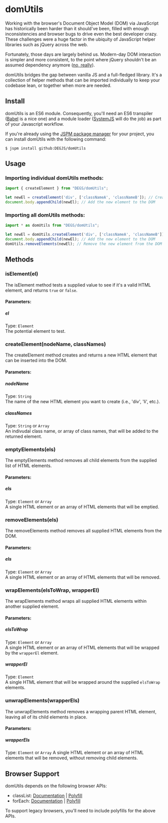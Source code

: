 # domUtils
Working with the browser's Document Object Model (DOM) via JavaScript has historically been harder than it should've been, filled with enough inconsistencies and browser bugs to drive even the best developer crazy. These challenges were a huge factor in the ubiquity of JavaScript helper libraries such as jQuery across the web.

Fortunately, those days are largely behind us. Modern-day DOM interaction is simpler and more consistent, to the point where jQuery shouldn't be an assumed dependency anymore ([no, really](http://youmightnotneedjquery.com/)).

domUtils bridges the gap between vanilla JS and a full-fledged library. It's a collection of helper methods that can be imported individually to keep your codebase lean, or together when more are needed.

## Install
domUtils is an ES6 module. Consequently, you'll need an ES6 transpiler ([Babel](https://babeljs.io) is a nice one) and a module loader ([SystemJS](https://github.com/systemjs/systemjs) will do the job) as part of your Javascript workflow.

If you're already using the [JSPM package manager](http://jspm.io) for your project, you can install domUtils with the following command:

```
$ jspm install github:DEGJS/domUtils
```

## Usage

### Importing individual domUtils methods:
```js
import { createElement } from "DEGS/domUtils";

let newEl = createElement('div', ['classNameA', 'classNameB']); // Create a new element
document.body.appendChild(newEl); // Add the new element to the DOM
```

### Importing all domUtils methods:
```js
import * as domUtils from "DEGS/domUtils";

let newEl = domUtils.createElement('div', ['classNameA', 'classNameB']); // Create a new element
document.body.appendChild(newEl); // Add the new element to the DOM
domUtils.removeElements(newEl); // Remove the new element from the DOM
```

## Methods

### isElement(el)
The isElement method tests a supplied value to see if it's a valid HTML element, and returns `true` or `false`.
#### Parameters:
##### el
Type: `Element`  
The potential element to test.

### createElement(nodeName, classNames)
The createElement method creates and returns a new HTML element that can be inserted into the DOM.
#### Parameters:
##### nodeName
Type: `String`  
The name of the new HTML element you want to create (i.e., 'div', 'li', etc.).
##### classNames
Type: `String` or `Array`  
An indivudal class name, or array of class names, that will be added to the returned element.

### emptyElements(els)
The emptyElements method removes all child elements from the supplied list of HTML elements.
#### Parameters:
##### els
Type: `Element` or `Array`   
A single HTML element or an array of HTML elements that will be emptied.

### removeElements(els)
The removeElements method removes all supplied HTML elements from the DOM.
#### Parameters:
##### els
Type: `Element` or `Array`   
A single HTML element or an array of HTML elements that will be removed.

### wrapElements(elsToWrap, wrapperEl)
The wrapElements method wraps all supplied HTML elements within another supplied element.
#### Parameters:
##### elsToWrap
Type: `Element` or `Array`   
A single HTML element or an array of HTML elements that will be wrapped by the `wrapperEl` element.
##### wrapperEl
Type: `Element`   
A single HTML element that will be wrapped around the supplied `elsToWrap` elements.

### unwrapElements(wrapperEls)
The unwrapElements method removes a wrapping parent HTML element, leaving all of its child elements in place.
#### Parameters:
##### wrapperEls
Type: `Element` or `Array` 
A single HTML element or an array of HTML elements that will be removed, without removing child elements.


## Browser Support

domUtils depends on the following browser APIs:
+ classList: [Documentation](https://developer.mozilla.org/en-US/docs/Web/API/Element/classList) | [Polyfill](https://github.com/eligrey/classList.js/)
+ forEach: [Documentation](https://developer.mozilla.org/en-US/docs/Web/JavaScript/Reference/Global_Objects/Array/forEach) | [Polyfill](https://developer.mozilla.org/en-US/docs/Web/JavaScript/Reference/Global_Objects/Array/forEach#Polyfill)

To support legacy browsers, you'll need to include polyfills for the above APIs.